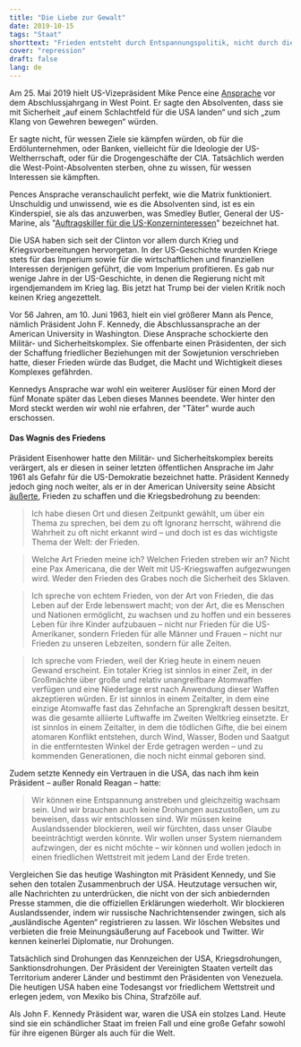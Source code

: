 ```yaml
---
title: "Die Liebe zur Gewalt"
date: 2019-10-15
tags: "Staat"
shorttext: "Frieden entsteht durch Entspannungspolitik, nicht durch die  Demonstration militärischer Stärke."
cover: "repression"
draft: false
lang: de
---
```


Am 25. Mai 2019 hielt US-Vizepräsident Mike Pence eine [Ansprache](https://www.whitehouse.gov/briefings-statements/remarks-vice-president-pence-west-point-graduation-ceremony/ "Remarks by Vice President Pence at the West Point Graduation Ceremony") vor dem Abschlussjahrgang in West Point. Er sagte den Absolventen, dass sie mit Sicherheit „auf einem Schlachtfeld für die USA landen“ und sich „zum Klang von Gewehren bewegen“ würden.

Er sagte nicht, für wessen Ziele sie kämpfen würden, ob für die Erdölunternehmen, oder Banken, vielleicht für die Ideologie der US-Weltherrschaft, oder für die Drogengeschäfte der CIA. Tatsächlich werden die West-Point-Absolventen sterben, ohne zu wissen, für wessen Interessen sie kämpften.

Pences Ansprache veranschaulicht perfekt, wie die Matrix funktioniert. Unschuldig und unwissend, wie es die Absolventen sind, ist es ein Kinderspiel, sie als das anzuwerben, was Smedley Butler, General der US-Marine, als "[Auftragskiller für die US-Konzerninteressen](https://www.paulcraigroberts.org/2019/05/27/something-to-think-about-on-memorial-day/ "Something to Think About on Memorial Day")" bezeichnet hat.

Die USA haben sich seit der Clinton vor allem durch Krieg und Kriegsvorbereitungen hervorgetan. In der US-Geschichte wurden Kriege stets für das Imperium sowie für die wirtschaftlichen und finanziellen Interessen derjenigen geführt, die vom Imperium profitieren. Es gab nur wenige Jahre in der US-Geschichte, in denen die Regierung nicht mit irgendjemandem im Krieg lag. Bis jetzt hat Trump bei der vielen Kritik noch keinen Krieg angezettelt.

Vor 56 Jahren, am 10. Juni 1963, hielt ein viel größerer Mann als Pence, nämlich Präsident John F. Kennedy, die Abschlussansprache an der American University in Washington. Diese Ansprache schockierte den Militär- und Sicherheitskomplex. Sie offenbarte einen Präsidenten, der sich der Schaffung friedlicher Beziehungen mit der Sowjetunion verschrieben hatte, dieser Frieden würde das Budget, die Macht und Wichtigkeit dieses Komplexes gefährden.

Kennedys Ansprache war wohl ein weiterer Auslöser für einen Mord der fünf Monate später das Leben dieses Mannes beendete. Wer hinter den Mord steckt werden wir wohl nie erfahren, der "Täter" wurde auch erschossen.

#### Das Wagnis des Friedens

Präsident Eisenhower hatte den Militär- und Sicherheitskomplex bereits verärgert, als er diesen in seiner letzten öffentlichen Ansprache im Jahr 1961 als Gefahr für die US-Demokratie bezeichnet hatte. Präsident Kennedy jedoch ging noch weiter, als er in der American University seine Absicht [äußerte](https://www.jfklibrary.org/archives/other-resources/john-f-kennedy-speeches/american-university-19630610 "COMMENCEMENT ADDRESS AT AMERICAN UNIVERSITY, WASHINGTON, D.C., JUNE 10, 1963"), Frieden zu schaffen und die Kriegsbedrohung zu beenden:

> Ich habe diesen Ort und diesen Zeitpunkt gewählt, um über ein Thema zu sprechen, bei dem zu oft Ignoranz herrscht, während die Wahrheit zu oft nicht erkannt wird – und doch ist es das wichtigste Thema der Welt: der Frieden.

> Welche Art Frieden meine ich? Welchen Frieden streben wir an? Nicht eine Pax Americana, die der Welt mit US-Kriegswaffen aufgezwungen wird. Weder den Frieden des Grabes noch die Sicherheit des Sklaven.

> Ich spreche von echtem Frieden, von der Art von Frieden, die das Leben auf der Erde lebenswert macht; von der Art, die es Menschen und Nationen ermöglicht, zu wachsen und zu hoffen und ein besseres Leben für ihre Kinder aufzubauen – nicht nur Frieden für die US-Amerikaner, sondern Frieden für alle Männer und Frauen – nicht nur Frieden zu unseren Lebzeiten, sondern für alle Zeiten.

> Ich spreche vom Frieden, weil der Krieg heute in einem neuen Gewand erscheint. Ein totaler Krieg ist sinnlos in einer Zeit, in der Großmächte über große und relativ unangreifbare Atomwaffen verfügen und eine Niederlage erst nach Anwendung dieser Waffen akzeptieren würden. Er ist sinnlos in einem Zeitalter, in dem eine einzige Atomwaffe fast das Zehnfache an Sprengkraft dessen besitzt, was die gesamte alliierte Luftwaffe im Zweiten Weltkrieg einsetzte. Er ist sinnlos in einem Zeitalter, in dem die tödlichen Gifte, die bei einem atomaren Konflikt entstehen, durch Wind, Wasser, Boden und Saatgut in die entferntesten Winkel der Erde getragen werden – und zu kommenden Generationen, die noch nicht einmal geboren sind.

Zudem setzte Kennedy ein Vertrauen in die USA, das nach ihm kein Präsident – außer Ronald Reagan – hatte:

> Wir können eine Entspannung anstreben und gleichzeitig wachsam sein. Und wir brauchen auch keine Drohungen auszustoßen, um zu beweisen, dass wir entschlossen sind. Wir müssen keine Auslandssender blockieren, weil wir fürchten, dass unser Glaube beeinträchtigt werden könnte. Wir wollen unser System niemandem aufzwingen, der es nicht möchte – wir können und wollen jedoch in einen friedlichen Wettstreit mit jedem Land der Erde treten.

Vergleichen Sie das heutige Washington mit Präsident Kennedy, und Sie sehen den totalen Zusammenbruch der USA. Heutzutage versuchen wir, alle Nachrichten zu unterdrücken, die nicht von der sich anbiedernden Presse stammen, die die offiziellen Erklärungen wiederholt. Wir blockieren Auslandssender, indem wir russische Nachrichtensender zwingen, sich als „ausländische Agenten“ registrieren zu lassen. Wir löschen Websites und verbieten die freie Meinungsäußerung auf Facebook und Twitter. Wir kennen keinerlei Diplomatie, nur Drohungen.

Tatsächlich sind Drohungen das Kennzeichen der USA, Kriegsdrohungen, Sanktionsdrohungen. Der Präsident der Vereinigten Staaten verteilt das Territorium anderer Länder und bestimmt den Präsidenten von Venezuela. Die heutigen USA haben eine Todesangst vor friedlichem Wettstreit und erlegen jedem, von Mexiko bis China, Strafzölle auf.

Als John F. Kennedy Präsident war, waren die USA ein stolzes Land. Heute sind sie ein schändlicher Staat im freien Fall und eine große Gefahr sowohl für ihre eigenen Bürger als auch für die Welt.

